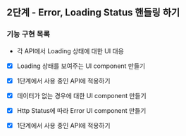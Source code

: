 ## 2단계 - Error, Loading Status 핸들링 하기

### 기능 구현 목록
- 각 API에서 Loading 상태에 대한 UI 대응
- [x] Loading 상태를 보여주는 UI component 만들기
- [x] 1단계에서 사용 중인 API에 적용하기

- [x] 데이터가 없는 경우에 대한 UI component 만들기
- [x] Http Status에 따라 Error UI component 만들기
- [x] 1단계에서 사용 중인 API에 적용하기